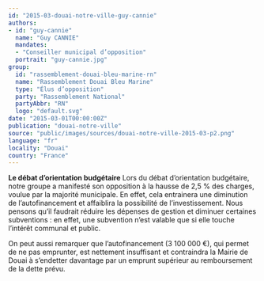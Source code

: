 ```yaml
---
id: "2015-03-douai-notre-ville-guy-cannie"
authors:
- id: "guy-cannie"
  name: "Guy CANNIE"
  mandates: 
  - "Conseiller municipal d’opposition"
  portrait: "guy-cannie.jpg"
group:
  id: "rassemblement-douai-bleu-marine-rn"
  name: "Rassemblement Douai Bleu Marine"
  type: "Élus d’opposition"
  party: "Rassemblement National"
  partyAbbr: "RN"
  logo: "default.svg"
date: "2015-03-01T00:00:00Z"
publication: "douai-notre-ville"
source: "public/images/sources/douai-notre-ville-2015-03-p2.png"
language: "fr"
locality: "Douai"
country: "France"
---
```


**Le débat d’orientation budgétaire**
Lors du débat d’orientation budgétaire, notre groupe a manifesté son opposition à la hausse de 2,5 % des charges, voulue par la majorité municipale.
En effet, cela entrainera  une diminution de l’autofinancement  et affaiblira la possibilité de l’investissement. Nous pensons qu’il faudrait réduire les dépenses de gestion et diminuer certaines subventions : en effet, une subvention n’est valable que si elle touche l’intérêt communal et public.

On peut aussi remarquer que l’autofinancement (3 100 000 €), qui permet de ne pas emprunter, est nettement insuffisant et contraindra la Mairie de Douai à s’endetter davantage par un emprunt supérieur au remboursement de la dette prévu.
